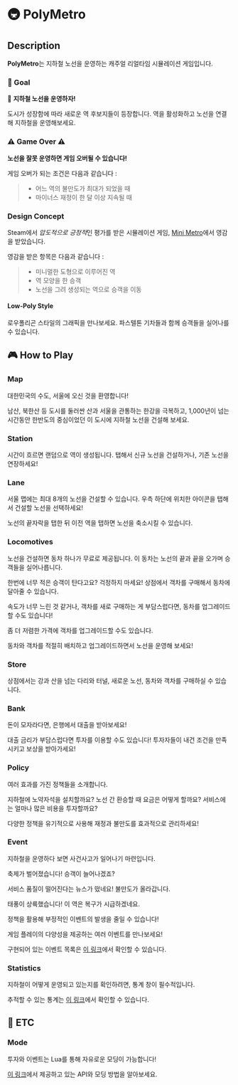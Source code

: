 # :metro: PolyMetro
## Description
**PolyMetro**는 지하철 노선을 운영하는 캐주얼 리얼타임 시뮬레이션 게임입니다.
### :dart: Goal
 🚋 **지하철 노선을 운영하자!**

도시가 성장함에 따라 새로운 역 후보지들이 등장합니다. 역을 활성화하고 노선을 연결해 지하철을 운영해보세요.
### ⚠️ Game Over ⚠️
**노선을 잘못 운영하면 게임 오버될 수 있습니다!**

게임 오버가 되는 조건은 다음과 같습니다 :
> * 어느 역의 불만도가 최대가 되었을 때
> * 마이너스 재정이 한 달 이상 지속될 때


### Design Concept
Steam에서 *압도적으로 긍정적*인 평가를 받은 시뮬레이션 게임, [Mini Metro](https://store.steampowered.com/app/287980/Mini_Metro/)에서 영감을 받았습니다.

영감을 받은 항목은 다음과 같습니다 :
 > * 미니멀한 도형으로 이루어진 역
 > * 역 모양을 한 승객
 > * 노선을 그려 생성되는 역으로 승객을 이동

#### Low-Poly Style
로우폴리곤 스타일의 그래픽을 만나보세요. 파스텔톤 기차들과 함께 승객들을 실어나를 수 있습니다.

## 🎮 How to Play

### Map
대한민국의 수도, 서울에 오신 것을 환영합니다!

남산, 북한산 등 도시를 둘러싼 산과 서울을 관통하는 한강을 극복하고, 1,000년이 넘는 시간동안 한반도의 중심이었던 이 도시에 지하철 노선을 건설해 보세요.

### Station
시간이 흐르면 랜덤으로 역이 생성됩니다. 탭해서 신규 노선을 건설하거나, 기존 노선을 연장하세요!

### Lane
서울 맵에는 최대 8개의 노선을 건설할 수 있습니다. 우측 하단에 위치한 아이콘을 탭해서 건설할 노선을 선택하세요!

노선의 끝자락을 탭한 뒤 이전 역을 탭하면 노선을 축소시킬 수 있습니다.

### Locomotives
노선을 건설하면 동차 하나가 무료로 제공됩니다. 이 동차는 노선의 끝과 끝을 오가며 승객들을 실어나릅니다.

한번에 너무 적은 승객이 탄다고요? 걱정하지 마세요! 상점에서 객차를 구매해서 동차에 달아줄 수 있습니다.

속도가 너무 느린 것 같거나, 객차를 새로 구매하는 게 부담스럽다면, 동차를 업그레이드할 수도 있습니다!

좀 더 저렴한 가격에 객차를 업그레이드할 수도 있습니다.

동차와 객차를 적절히 배치하고 업그레이드하면서 노선을 운영해 보세요!

### Store
상점에서는 강과 산을 넘는 다리와 터널, 새로운 노선, 동차와 객차를 구매하실 수 있습니다.

### Bank
돈이 모자라다면, 은행에서 대출을 받아보세요!

대출 금리가 부담스럽다면 투자를 이용할 수도 있습니다! 투자자들이 내건 조건을 만족시키고 보상을 받아가세요!

### Policy
여러 효과를 가진 정책들을 소개합니다. 

지하철에 노약자석을 설치할까요? 노선 간 환승할 때 요금은 어떻게 할까요? 서비스에는 얼마나 많은 비용을 투자할까요?

다양한 정책을 유기적으로 사용해 재정과 불만도를 효과적으로 관리하세요!
 
### Event
지하철을 운영하다 보면 사건사고가 일어나기 마련입니다.

축제가 벌어졌습니다! 승객이 늘어나겠죠?

서비스 품질이 떨어진다는 뉴스가 떴네요! 불만도가 올라갑니다.

태풍이 상륙했습니다! 이 역은 복구가 시급하겠네요.

정책을 활용해 부정적인 이벤트의 발생을 줄일 수 있습니다!

게임 플레이의 다양성을 제공하는 여러 이벤트를 만나보세요!

구현되어 있는 이벤트 목록은 [이 링크](https://github.com/Tiny-Metro/Tiny-Metro/wiki/Document:-%EC%A0%95%EC%B1%85%EA%B3%BC-%EC%9D%B4%EB%B2%A4%ED%8A%B8#%EC%9D%B4%EB%B2%A4%ED%8A%B8)에서 확인할 수 있습니다.

### Statistics
지하철이 어떻게 운영되고 있는지를 확인하려면, 통계 창이 필수적입니다.

추적할 수 있는 통계는 [이 링크](https://github.com/Tiny-Metro/Tiny-Metro/wiki/Document:-%ED%86%B5%EA%B3%84)에서 확인할 수 있습니다.

## 📢 ETC

### Mode
투자와 이벤트는 Lua를 통해 자유로운 모딩이 가능합니다!

[이 링크](https://github.com/Tiny-Metro/Tiny-Metro/wiki#moding)에서 제공하고 있는 API와 모딩 방법을 알아보세요.

